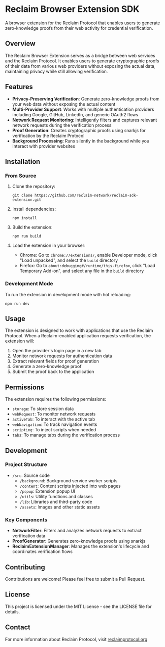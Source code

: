 # Reclaim Browser Extension SDK

A browser extension for the Reclaim Protocol that enables users to generate zero-knowledge proofs from their web activity for credential verification.

## Overview

The Reclaim Browser Extension serves as a bridge between web services and the Reclaim Protocol. It enables users to generate cryptographic proofs of their data from various web providers without exposing the actual data, maintaining privacy while still allowing verification.

## Features

- **Privacy-Preserving Verification**: Generate zero-knowledge proofs from your web data without exposing the actual content
- **Multi-Provider Support**: Works with multiple authentication providers including Google, GitHub, LinkedIn, and generic OAuth2 flows
- **Network Request Monitoring**: Intelligently filters and captures relevant network requests during the verification process
- **Proof Generation**: Creates cryptographic proofs using snarkjs for verification by the Reclaim Protocol
- **Background Processing**: Runs silently in the background while you interact with provider websites

## Installation

### From Source

1. Clone the repository:
   ```
   git clone https://github.com/reclaim-network/reclaim-sdk-extension.git
   ```

2. Install dependencies:
   ```
   npm install
   ```

3. Build the extension:
   ```
   npm run build
   ```

4. Load the extension in your browser:
   - Chrome: Go to `chrome://extensions/`, enable Developer mode, click "Load unpacked", and select the `build` directory
   - Firefox: Go to `about:debugging#/runtime/this-firefox`, click "Load Temporary Add-on", and select any file in the `build` directory

### Development Mode

To run the extension in development mode with hot reloading:

```
npm run dev
```

## Usage

The extension is designed to work with applications that use the Reclaim Protocol. When a Reclaim-enabled application requests verification, the extension will:

1. Open the provider's login page in a new tab
2. Monitor network requests for authentication data
3. Extract relevant fields for proof generation
4. Generate a zero-knowledge proof
5. Submit the proof back to the application

## Permissions

The extension requires the following permissions:

- `storage`: To store session data
- `webRequest`: To monitor network requests
- `activeTab`: To interact with the active tab
- `webNavigation`: To track navigation events
- `scripting`: To inject scripts when needed
- `tabs`: To manage tabs during the verification process

## Development

### Project Structure

- `/src`: Source code
  - `/background`: Background service worker scripts
  - `/content`: Content scripts injected into web pages
  - `/popup`: Extension popup UI
  - `/utils`: Utility functions and classes
  - `/lib`: Libraries and third-party code
  - `/assets`: Images and other static assets

### Key Components

- **NetworkFilter**: Filters and analyzes network requests to extract verification data
- **ProofGenerator**: Generates zero-knowledge proofs using snarkjs
- **ReclaimExtensionManager**: Manages the extension's lifecycle and coordinates verification flows

## Contributing

Contributions are welcome! Please feel free to submit a Pull Request.

## License

This project is licensed under the MIT License - see the LICENSE file for details.

## Contact

For more information about Reclaim Protocol, visit [reclaimprotocol.org](https://reclaimprotocol.org) 